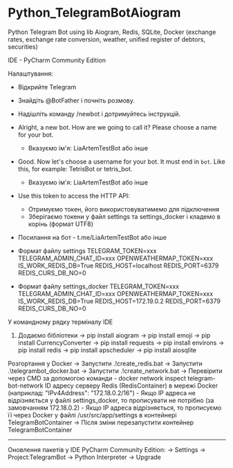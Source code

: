 # Python_TelegramBotAiogram
Python Telegram Bot using lib Aiogram, Redis, SQLite, Docker (exchange rates, exchange rate conversion, weather, unified register of debtors, securities)

IDE - PyCharm Community Edition

Налаштування:
 - Відкрийте Telegram
 - Знайдіть @BotFather і почніть розмову.
 - Надішліть команду /newbot і дотримуйтесь інструкцій.
 - Alright, a new bot. How are we going to call it? Please choose a name for your bot.
   - Вказуємо ім'я: LiaArtemTestBot або інше
 - Good. Now let's choose a username for your bot. It must end in `bot`. Like this, for example: TetrisBot or tetris_bot.
   - Вказуємо ім'я: LiaArtemTestBot або інше
 - Use this token to access the HTTP API:
   - Отримуємо токен, його використовуватимемо для підключення
   - Зберігаємо токени у файл settings та settings_docker і кладемо в корінь (формат UTF8)
 - Посилання на бот - t.me/LiaArtemTestBot або інше

  - Формат файлу settings
  TELEGRAM_TOKEN=xxx
  TELEGRAM_ADMIN_CHAT_ID=xxx
  OPENWEATHERMAP_TOKEN=xxx
  IS_WORK_REDIS_DB=True
  REDIS_HOST=localhost
  REDIS_PORT=6379
  REDIS_CURS_DB_NO=0

  - Формат файлу settings_docker
  TELEGRAM_TOKEN=xxx
  TELEGRAM_ADMIN_CHAT_ID=xxx
  OPENWEATHERMAP_TOKEN=xxx
  IS_WORK_REDIS_DB=True
  REDIS_HOST=172.19.0.2
  REDIS_PORT=6379
  REDIS_CURS_DB_NO=0

У командному рядку терміналу IDE
1) Додаємо бібліотеки
-> pip install aiogram
-> pip install emoji
-> pip install CurrencyConverter
-> pip install requests
-> pip install environs
-> pip install redis
-> pip install apscheduler
-> pip install aiosqlite

Розгортання у Docker
-> Запустити .\!create_redis.bat
-> Запустити .\telegrambot_docker.bat
-> Запустити .\!create_network.bat
-> Перевірити через CMD за допомогою команди - docker network inspect telegram-bot-network
   ID адресу серверу Redis (RedisContainer) в мережі Docker (наприклад: "IPv4Address": "172.18.0.2/16")
    - Якщо IP адреса не відрізняється у файлі settings_docker, то прописувати не потрібно (за замовчанням 172.18.0.2)
    - Якщо IP адреса відрізняється, то прописуємо її через Docker у файлі /usr/src/app/settings в контейнері TelegramBotContainer
-> Після зміни перезапустити контейнер TelegramBotContainer

---------------------------------------------------
Оновлення пакетів у IDE PyCharm Community Edition:
-> Settings -> Project:TelegramBot -> Python Interpreter -> Upgrade
